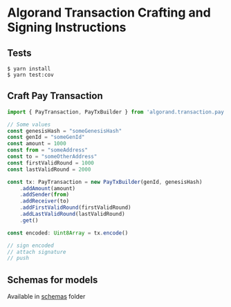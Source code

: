 # Algorand Transaction Crafting and Signing Instructions

## Tests

```shell
$ yarn install
$ yarn test:cov
```

## Craft Pay Transaction

```ts
import { PayTransaction, PayTxBuilder } from 'algorand.transaction.pay.ts'

// Some values
const genesisHash = "someGenesisHash"
const genId = "someGenId"
const amount = 1000
const from = "someAddress"
const to = "someOtherAddress"
const firstValidRound = 1000
const lastValidRound = 2000

const tx: PayTransaction = new PayTxBuilder(genId, genesisHash)
    .addAmount(amount)
    .addSender(from)
    .addReceiver(to)
    .addFirstValidRound(firstValidRound)
    .addLastValidRound(lastValidRound)
    .get()

const encoded: Uint8Array = tx.encode()

// sign encoded
// attach signature
// push

```


## Schemas for models

Available in [schemas](./lib/schemas) folder
